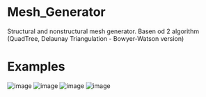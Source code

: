 # Mesh_Generator
Structural and nonstructural mesh generator. Basen od 2 algorithm (QuadTree, Delaunay Triangulation - Bowyer-Watson version)

# Examples 
![image](https://github.com/JakubFicek/Mesh_Generator/assets/122308445/c70e1948-91c1-464b-8fa9-e4ec3bf59063)
![image](https://github.com/JakubFicek/Mesh_Generator/assets/122308445/9261013b-d8e3-43a9-9f6f-18668788f7ec)
![image](https://github.com/JakubFicek/Mesh_Generator/assets/122308445/7acee669-9606-4ebf-9341-487026f07421)
![image](https://github.com/JakubFicek/Mesh_Generator/assets/122308445/00015157-08de-4cfa-be7d-35b3b43c42b6)
